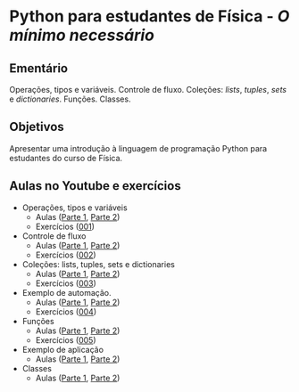 # Python para estudantes de Física - *O mínimo necessário*
## Ementário
Operações, tipos e variáveis. Controle de fluxo. Coleções: *lists*, *tuples*, *sets* e *dictionaries*. Funções. Classes.
## Objetivos
Apresentar uma introdução à linguagem de programação Python para estudantes do curso de Física.
## Aulas no Youtube e exercícios
- Operações, tipos e variáveis
    - Aulas ([Parte 1](https://youtu.be/uJU3JLQhNkE), [Parte 2](https://www.youtube.com/watch?v=YiOVVn8WY9o))
    - Exercícios ([001](https://1drv.ms/t/s!Ah8Yi5QU95yyhf1zTZo-Gldk6ea-fA?e=j3fPLh))
- Controle de fluxo
    - Aulas ([Parte 1](https://youtu.be/gfHcSvqE7qk), [Parte 2](https://youtu.be/KEZWUhaCdzI))
    - Exercícios ([002](https://1drv.ms/t/s!Ah8Yi5QU95yyhokRen67lPgoKuBcxw))
- Coleções: lists, tuples, sets e dictionaries
    - Aulas ([Parte 1](https://youtu.be/6vtGocd_SO0), [Parte 2](https://youtu.be/1URSUfApVTs))
    - Exercícios ([003](https://1drv.ms/t/s!Ah8Yi5QU95yyhpdVnC0MfmAji3_lvw?e=SiY3Ln))
- Exemplo de automação.
    - Aulas ([Parte 1](https://youtu.be/RrtmXTw_QbA), [Parte 2](https://youtu.be/otE4WxoncmE))
    - Exercícios ([004](https://1drv.ms/t/s!Ah8Yi5QU95yyhphw2ZtG_rE0089f8Q?e=IYgtZt))
- Funções
    - Aulas ([Parte 1](https://youtu.be/hbNLmPLsM6I), [Parte 2](https://youtu.be/PsV1jMmBNVI))
    - Exercícios ([005](https://1drv.ms/t/s!Ah8Yi5QU95yyhpsshWjnve1v-48UwQ?e=mULNQV))
- Exemplo de aplicação
    - Aulas ([Parte 1](https://youtu.be/C27GZfQuFtA), [Parte 2](https://youtu.be/umRZyU6YV2A))
- Classes
    - Aulas ([Parte 1](https://youtu.be/k8TPwCyj2ug), [Parte 2](https://youtu.be/p_Et_I4yoTQ))
